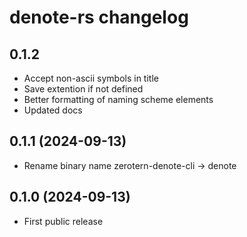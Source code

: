 # denote-rs changelog

## 0.1.2

- Accept non-ascii symbols in title
- Save extention if not defined
- Better formatting of naming scheme elements
- Updated docs

## 0.1.1 (2024-09-13)

- Rename binary name zerotern-denote-cli -> denote

## 0.1.0 (2024-09-13)

- First public release
